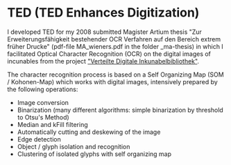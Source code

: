 TED (TED Enhances Digitization)
===============================

I developed TED for my 2008 submitted Magister Artium thesis "Zur Erweiterungsfähigkeit bestehender OCR Verfahren auf den Bereich extrem früher Drucke" (pdf-file MA_wieners.pdf in the folder _ma-thesis) in which I facilitated Optical Character Recognition (OCR) on the digital images of incunables from the project ["Verteilte Digitale Inkunabelbibliothek"](http://inkunabeln.ub.uni-koeln.de/).

The character recognition process is based on a Self Organizing Map (SOM / Kohonen-Map) which works with digital images, intensively prepared by the following operations:

* Image conversion
* Binarization (many different algorithms: simple binarization by threshold to Otsu's Method)
* Median and kFill filtering
* Automatically cutting and deskewing of the image
* Edge detection
* Object / glyph isolation and recognition
* Clustering of isolated glyphs with self organizing map
